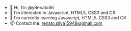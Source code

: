 - 👋 Hi, I’m @yRenato36
- 👀 I’m interested in Javascript, HTML5, CSS3 and C#
- 🌱 I’m currently learning Javascript, HTML5, CSS3 and C#
- 📫 Contact me: renato.silva15948@gmail.com

<!---
yRenato36/yRenato36 is a ✨ special ✨ repository because its `README.md` (this file) appears on your GitHub profile.
You can click the Preview link to take a look at your changes.
--->
